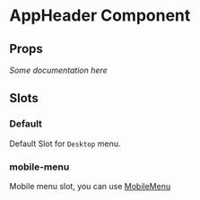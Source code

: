 # AppHeader Component

## Props
_Some documentation here_

## Slots
### Default
Default Slot for `Desktop` menu.

### mobile-menu
Mobile menu slot, you can use [MobileMenu](../MobileMenu/)